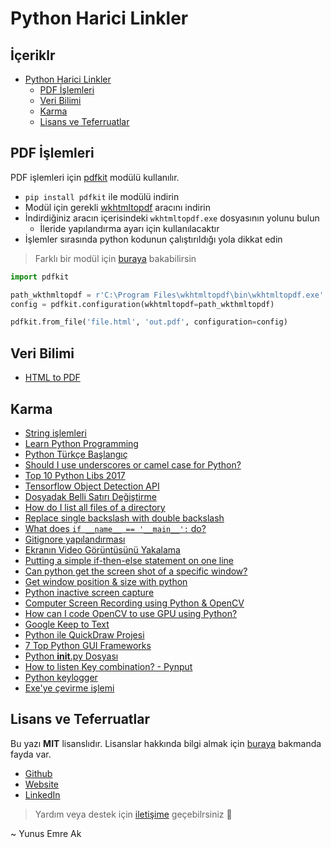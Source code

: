 # Python Harici Linkler

## İçeriklr <!-- omit in toc -->

- [Python Harici Linkler](#Python-Harici-Linkler)
  - [PDF İşlemleri](#PDF-%C4%B0%C5%9Flemleri)
  - [Veri Bilimi](#Veri-Bilimi)
  - [Karma](#Karma)
  - [Lisans ve Teferruatlar](#Lisans-ve-Teferruatlar)

## PDF İşlemleri

PDF işlemleri için [pdfkit] modülü kullanılır.

- `pip install pdfkit` ile modülü indirin
- Modül için gerekli [wkhtmltopdf] aracını indirin
- İndirdiğiniz aracın içerisindeki `wkhtmltopdf.exe` dosyasının yolunu bulun
  - İleride yapılandırma ayarı için kullanılacaktır
- İşlemler sırasında python kodunun çalıştırıldığı yola dikkat edin

> Farklı bir modül için [buraya][python for pdf] bakabilirsin

```py
import pdfkit

path_wkthmltopdf = r'C:\Program Files\wkhtmltopdf\bin\wkhtmltopdf.exe'
config = pdfkit.configuration(wkhtmltopdf=path_wkthmltopdf)

pdfkit.from_file('file.html', 'out.pdf', configuration=config)
```

## Veri Bilimi

- [HTML to PDF](https://pypi.org/project/pdfkit/)

## Karma

- [String işlemleri](https://sites.google.com/site/egitimbilgileri/home/a---python---twisted---qt/03---string-islemleri)
- [Learn Python Programming](https://www.programiz.com/python-programming)
- [Python Türkçe Başlangıç](https://github.com/fuatbeser/python-notlarim/blob/master/python_turkce_baslangic.ipynb)
- [Should I use underscores or camel case for Python?](https://www.quora.com/Should-I-use-underscores-or-camel-case-for-Python)
- [Top 10 Python Libs 2017](https://tryolabs.com/blog/2017/12/19/top-10-python-libraries-of-2017/)
- [Tensorflow Object Detection API](https://buildmedia.readthedocs.org/media/pdf/tensorflow-object-detection-api-tutorial/latest/tensorflow-object-detection-api-tutorial.pdf)
- [Dosyadak Belli Satırı Değiştirme](https://stackoverflow.com/a/2081880/9770490)
- [How do I list all files of a directory](https://stackoverflow.com/questions/3207219/how-do-i-list-all-files-of-a-directory)
- [Replace single backslash with double backslash](https://stackoverflow.com/questions/17327202/python-replace-single-backslash-with-double-backslash)
- [What does `if __name__ == '__main__':` do?](https://stackoverflow.com/questions/419163/what-does-if-name-main-do)
- [Gitignore yapılandırması](https://github.com/martinohanlon/flightlight/issues/1)
- [Ekranın Video Görüntüsünü Yakalama](https://stackoverflow.com/a/51643195/9770490)
- [Putting a simple if-then-else statement on one line](https://stackoverflow.com/a/2802748/9770490)
- [Can python get the screen shot of a specific window?](https://stackoverflow.com/a/48669645/9770490)
- [Get window position & size with python](https://stackoverflow.com/a/7142360/9770490)
- [Python inactive screen capture](https://stackoverflow.com/a/52314641/9770490)
- [Computer Screen Recording using Python & OpenCV](https://www.youtube.com/watch?v=GWdrL8dt1xQ)
- [How can I code OpenCV to use GPU using Python?](https://www.quora.com/How-can-I-code-OpenCV-to-use-GPU-using-Python)
- [Google Keep to Text](https://github.com/HardFork/KeepToText)
- [Python ile QuickDraw Projesi][quick draw]
- [7 Top Python GUI Frameworks][7 top python gui frameworks]
- [Python **init**.py Dosyası][python __init__.py dosyası]
- [How to listen Key combination? - Pynput](https://github.com/moses-palmer/pynput/issues/20#issuecomment-290649632)
- [Python keylogger](https://nitratine.net/blog/post/python-keylogger/)
- [Exe'ye çevirme işlemi](https://nitratine.net/blog/post/convert-py-to-exe/)

## Lisans ve Teferruatlar

Bu yazı **MIT** lisanslıdır. Lisanslar hakkında bilgi almak için [buraya](https://choosealicense.com/licenses/) bakmanda fayda var.

- [Github](https://github.com/yedhrab)
- [Website](https://yemreak.com)
- [LinkedIn](https://www.linkedin.com/in/yemreak/)

> Yardım veya destek için [iletişime](mailto::yedhrab@gmail.com?subject=YBilgiler%20%7C%20Github) geçebilrsiniz 🤗

~ Yunus Emre Ak

[quick draw]: https://github.com/vietnguyen91/QuickDraw
[7 top python gui frameworks]: https://insights.dice.com/2017/08/07/7-top-python-gui-frameworks/
[python __init__.py dosyası]: https://stackoverflow.com/questions/448271/what-is-init-py-for
[python for pdf]: https://towardsdatascience.com/python-for-pdf-ef0fac2808b0
[wkhtmltopdf]: https://github.com/wkhtmltopdf/wkhtmltopdf/releases
[pdfkit]: https://pypi.org/project/pdfkit/
